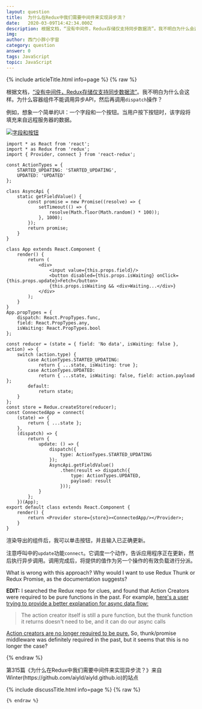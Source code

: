 ```yaml
---
layout: question
title:  为什么在Redux中我们需要中间件来实现异步流？
date:   2020-03-09T14:42:34.000Z
description: 根据文档，“没有中间件，Redux存储仅支持同步数据流”。我不明白为什么会这样。为什么容器组件不能调用异步API，然后再调用dispatch操作？例如...
img: 
author: 西门小胖小宇宙
category: question
answer: 0
tags: JavaScript
topic: JavaScript
---
```

<div class="article-root">
  <div class="article">
    {% include articleTitle.html info=page %}
    {% raw %}
    <div class="article-content"><p><font style="vertical-align: inherit;"><font style="vertical-align: inherit;">根据文档，</font></font><a href="http://redux.js.org/docs/advanced/AsyncFlow.html" rel="noreferrer"><font style="vertical-align: inherit;"><font style="vertical-align: inherit;">“没有中间件，Redux存储仅支持同步数据流”</font></font></a><font style="vertical-align: inherit;"><font style="vertical-align: inherit;">。</font><font style="vertical-align: inherit;">我不明白为什么会这样。</font><font style="vertical-align: inherit;">为什么容器组件不能调用异步API，然后再调用</font></font><code>dispatch</code><font style="vertical-align: inherit;"><font style="vertical-align: inherit;">操作？</font></font></p>

<p><font style="vertical-align: inherit;"><font style="vertical-align: inherit;">例如，想象一个简单的UI：一个字段和一个按钮。</font><font style="vertical-align: inherit;">当用户按下按钮时，该字段将填充来自远程服务器的数据。</font></font></p>

<p><a href="https://www.samyoc.com//uploads/users/4515/images/thumbnails/1583764827722.png" data-src="https://www.samyoc.com//uploads/users/4515/images/1583764827722.png" rel="noreferrer"><img src="https://i.stack.imgur.com/GBI59.png" alt="字段和按钮"></a></p>

<pre><code>import * as React from 'react';<font></font>
import * as Redux from 'redux';<font></font>
import { Provider, connect } from 'react-redux';<font></font>
<font></font>
const ActionTypes = {<font></font>
    STARTED_UPDATING: 'STARTED_UPDATING',<font></font>
    UPDATED: 'UPDATED'<font></font>
};<font></font>
<font></font>
class AsyncApi {<font></font>
    static getFieldValue() {<font></font>
        const promise = new Promise((resolve) =&gt; {<font></font>
            setTimeout(() =&gt; {<font></font>
                resolve(Math.floor(Math.random() * 100));<font></font>
            }, 1000);<font></font>
        });<font></font>
        return promise;<font></font>
    }<font></font>
}<font></font>
<font></font>
class App extends React.Component {<font></font>
    render() {<font></font>
        return (<font></font>
            &lt;div&gt;<font></font>
                &lt;input value={this.props.field}/&gt;<font></font>
                &lt;button disabled={this.props.isWaiting} onClick={this.props.update}&gt;Fetch&lt;/button&gt;<font></font>
                {this.props.isWaiting &amp;&amp; &lt;div&gt;Waiting...&lt;/div&gt;}<font></font>
            &lt;/div&gt;<font></font>
        );<font></font>
    }<font></font>
}<font></font>
App.propTypes = {<font></font>
    dispatch: React.PropTypes.func,<font></font>
    field: React.PropTypes.any,<font></font>
    isWaiting: React.PropTypes.bool<font></font>
};<font></font>
<font></font>
const reducer = (state = { field: 'No data', isWaiting: false }, action) =&gt; {<font></font>
    switch (action.type) {<font></font>
        case ActionTypes.STARTED_UPDATING:<font></font>
            return { ...state, isWaiting: true };<font></font>
        case ActionTypes.UPDATED:<font></font>
            return { ...state, isWaiting: false, field: action.payload };<font></font>
        default:<font></font>
            return state;<font></font>
    }<font></font>
};<font></font>
const store = Redux.createStore(reducer);<font></font>
const ConnectedApp = connect(<font></font>
    (state) =&gt; {<font></font>
        return { ...state };<font></font>
    },<font></font>
    (dispatch) =&gt; {<font></font>
        return {<font></font>
            update: () =&gt; {<font></font>
                dispatch({<font></font>
                    type: ActionTypes.STARTED_UPDATING<font></font>
                });<font></font>
                AsyncApi.getFieldValue()<font></font>
                    .then(result =&gt; dispatch({<font></font>
                        type: ActionTypes.UPDATED,<font></font>
                        payload: result<font></font>
                    }));<font></font>
            }<font></font>
        };<font></font>
    })(App);<font></font>
export default class extends React.Component {<font></font>
    render() {<font></font>
        return &lt;Provider store={store}&gt;&lt;ConnectedApp/&gt;&lt;/Provider&gt;;<font></font>
    }<font></font>
}<font></font>
</code></pre>

<p><font style="vertical-align: inherit;"><font style="vertical-align: inherit;">渲染导出的组件后，我可以单击按钮，并且输入已正确更新。 </font></font></p>

<p><font style="vertical-align: inherit;"><font style="vertical-align: inherit;">注意</font><font style="vertical-align: inherit;">呼叫中</font><font style="vertical-align: inherit;">的</font></font><code>update</code><font style="vertical-align: inherit;"><font style="vertical-align: inherit;">功能</font></font><code>connect</code><font style="vertical-align: inherit;"><font style="vertical-align: inherit;">。</font><font style="vertical-align: inherit;">它调度一个动作，告诉应用程序正在更新，然后执行异步调用。</font><font style="vertical-align: inherit;">调用完成后，将提供的值作为另一个操作的有效负载进行分派。</font></font></p>

<p>What is wrong with this approach? Why would I want to use Redux Thunk or Redux Promise, as the documentation suggests?</p>

<p><strong>EDIT:</strong> I searched the Redux repo for clues, and found that Action Creators were required to be pure functions in the past. For example, <a href="https://github.com/reactjs/redux/issues/533" rel="noreferrer">here's a user trying to provide a better explanation for async data flow:</a></p>

<blockquote>
  <p>The action creator itself is still a pure function, but the thunk function it returns doesn't need to be, and it can do our async calls</p>
</blockquote>

<p><a href="https://github.com/reactjs/redux/issues/1088" rel="noreferrer">Action creators are no longer required to be pure.</a> So, thunk/promise middleware was definitely required in the past, but it seems that this is no longer the case?</p></div>
    {% endraw %}
  </div>
  <p class="winter_mark">第315篇《为什么在Redux中我们需要中间件来实现异步流？》来自Winter(https://github.com/aiyld/aiyld.github.io)的站点</p>
  <div class="discuss-wrapper">
    {% include discussTitle.html info=page %}
    {% raw %}
    
    {% endraw %}
  </div>
<div>
